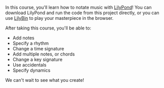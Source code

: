 In this course, you'll learn how to notate music with [LilyPond](http://lilypond.org)! You can download LilyPond and run the code from this project directly, or you can use [LilyBin](http://lilybin.com) to play your masterpiece in the browser.

After taking this course, you'll be able to:
- Add notes
- Specify a rhythm
- Change a time signature
- Add multiple notes, or chords
- Change a key signature
- Use accidentals
- Specify dynamics

We can't wait to see what you create!